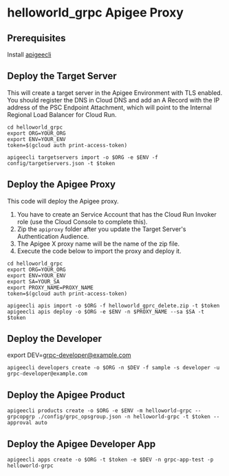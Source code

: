 # helloworld_grpc Apigee Proxy


## Prerequisites
Install [apigeecli](https://github.com/apigee/apigeecli/tree/main)

## Deploy the Target Server
This will create a target server in the Apigee Environment with TLS enabled.  
You should register the DNS in Cloud DNS and add an A Record with the IP address of
the PSC Endpoint Attachment, which will point to the Internal Regional Load Balancer for Cloud Run.  

```shell
cd helloworld_grpc
export ORG=YOUR_ORG
export ENV=YOUR_ENV
token=$(gcloud auth print-access-token)

apigeecli targetservers import -o $ORG -e $ENV -f config/targetservers.json -t $token

```

## Deploy the Apigee Proxy
This code will deploy the Apigee proxy. 

1. You have to create an Service Account that has the Cloud Run Invoker role (use the Cloud Console to complete this).
2. Zip the `apiproxy` folder after you update the Target Server's Authentication Audience.
3. The Apigee X proxy name will be the name of the zip file.
4. Execute the code below to import the proxy and deploy it. 

```shell
cd helloworld_grpc
export ORG=YOUR_ORG
export ENV=YOUR_ENV
export SA=YOUR_SA
export PROXY_NAME=PROXY_NAME
token=$(gcloud auth print-access-token)

apigeecli apis import -o $ORG -f helloworld_gprc_delete.zip -t $token
apigeecli apis deploy -o $ORG -e $ENV -n $PROXY_NAME --sa $SA -t $token
```

## Deploy the Developer
export DEV=grpc-developer@example.com

```shell
apigeecli developers create -o $ORG -n $DEV -f sample -s developer -u grpc-developer@example.com
```

## Deploy the Apigee Product
```shell
apigeecli products create -o $ORG -e $ENV -m helloworld-grpc --grpcopgrp ./config/grpc_opsgroup.json -n helloworld-grpc -t $token --approval auto
```


## Deploy the Apigee Developer App
```shell
apigeecli apps create -o $ORG -t $token -e $DEV -n grpc-app-test -p helloworld-grpc
```
